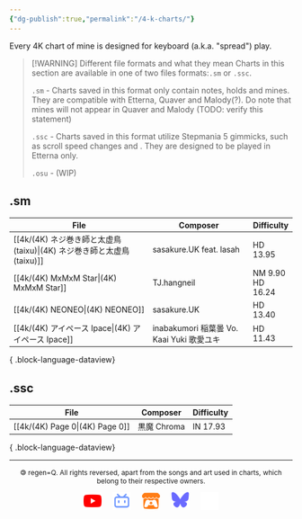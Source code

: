 ```yaml
---
{"dg-publish":true,"permalink":"/4-k-charts/"}
---
```


Every 4K chart of mine is designed for keyboard (a.k.a. "spread") play.

> [!WARNING] Different file formats and what they mean
> Charts in this section are available in one of two files formats:`.sm` or `.ssc`.
> 
> `.sm` - Charts saved in this format only contain notes, holds and mines.  They are compatible with Etterna, Quaver and Malody(?). Do note that mines will not appear in Quaver and Malody (TODO: verify this statement)
> 
> `.ssc` - Charts saved in this format utilize Stepmania 5 gimmicks, such as scroll speed changes and . They are designed to be played in Etterna only.
> 
> `.osu` - (WIP)

## .sm
| File                                                     | Composer                           | Difficulty                                                                                                |
| -------------------------------------------------------- | ---------------------------------- | --------------------------------------------------------------------------------------------------------- |
| [[4k/(4K) ネジ巻き師と太虚鳥 (taixu)\|(4K) ネジ巻き師と太虚鳥 (taixu)]] | sasakure.UK feat. lasah            | <span class="chart-diff etterna-hd">HD 13.95</span>                                                       |
| [[4k/(4K) MxMxM Star\|(4K) MxMxM Star]]               | TJ.hangneil                        | <span class="chart-diff etterna-nm">NM 9.90</span><br><span class="chart-diff etterna-hd">HD 16.24</span> |
| [[4k/(4K) NEONEO\|(4K) NEONEO]]                       | sasakure.UK                        | <span class="chart-diff etterna-hd">HD 13.40</span>                                                       |
| [[4k/(4K) アイペース Ipace\|(4K) アイペース Ipace]]             | inabakumori 稲葉曇 Vo. Kaai Yuki 歌愛ユキ | <span class="chart-diff etterna-hd">HD 11.43</span>                                                       |

{ .block-language-dataview}
## .ssc
| File                               | Composer  | Difficulty                                          |
| ---------------------------------- | --------- | --------------------------------------------------- |
| [[4k/(4K) Page 0\|(4K) Page 0]] | 黒魔 Chroma | <span class="chart-diff etterna-in">IN 17.93</span> |

{ .block-language-dataview}

<hr><p style="text-align: center; font-size: 12px;">🄯 regen=Q. All rights reversed, apart from the songs and art used in charts, which belong to their respective owners.</p> <div style="display: flex; flex-direction: row; justify-content: center; gap: 20px;"> 	<a href="https://www.youtube.com/@regen-Q" target="_blank"><img src="https://raw.githubusercontent.com/keannyooi/regenq-charting-archive/refs/heads/main/youtube.svg" width="32"></a> 	<a href="https://space.bilibili.com/3546594718780149" target="_blank"><img src="https://raw.githubusercontent.com/keannyooi/regenq-charting-archive/refs/heads/main/bilibili.svg" width="32"></a> 	<a href="https://regenq.itch.io/" target="_blank"><img src="https://raw.githubusercontent.com/keannyooi/regenq-charting-archive/refs/heads/main/itch.svg" width="32" target="_blank"></a> 	<a href="https://bsky.app/profile/regen-q.bsky.social" target="_blank"><img src="https://raw.githubusercontent.com/keannyooi/regenq-charting-archive/refs/heads/main/bluesky.svg" width="32"></a> 	<a href="https://github.com/keannyooi" target="_blank"><img src="https://raw.githubusercontent.com/keannyooi/regenq-charting-archive/refs/heads/main/github.svg" width="32"></a> </div>